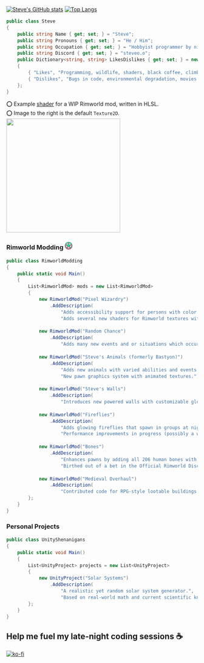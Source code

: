 [![Steve's GitHub stats](https://github-readme-stats.vercel.app/api?username=Scurvyez&theme=synthwave)](https://github.com/anuraghazra/github-readme-stats)     [![Top Langs](https://github-readme-stats.vercel.app/api/top-langs/?username=Scurvyez&theme=synthwave&layout=compact)](https://github.com/anuraghazra/github-readme-stats)<br>

```cs
public class Steve 
{
    public string Name { get; set; } = "Steve";
    public string Pronouns { get; set; } = "He / Him";
    public string Occupation { get; set; } = "Hobbyist programmer by night, wildlife ecologist by day";
    public string Discord { get; set; } = "steveo.o";
    public Dictionary<string, string> LikesDislikes { get; set; } = new Dictionary<string, string>
    {
        { "Likes", "Programming, wildlife, shaders, black coffee, climbing, synthwave, nice people" },
        { "Dislikes", "Bugs in code, environmental degradation, movies with bad endings" }
    };
}
```

⭕ Example [shader](https://github.com/Scurvyez/Ghosts/blob/main/Materials/Shaders/GhostEffect.shader) for a WIP Rimworld mod, written in HLSL.<br>
⭕ Image to the right is the default `Texture2D`.<br>
<img src="https://github.com/Scurvyez/Scurvyez/blob/main/Animation65.gif" width="300" height="300">

### Rimworld Modding <img src="https://github.com/Scurvyez/Scurvyez/blob/main/rimworld-logo-transparent-Git.png" width="20" height="20">

```cs
public class RimworldModding
{
    public static void Main()
    {
        List<RimworldMod> mods = new List<RimworldMod>
        {
            new RimworldMod("Pixel Wizardry")
                .AddDescription(
                    "Adds accessibility support for persons with color blindness.",
                    "Adds several new shaders for Rimworld textures with blending effects."),

            new RimworldMod("Random Chance")
                .AddDescription(
                    "Adds many new events and or situations which occur randomly based on certain factors"),

            new RimworldMod("Steve's Animals (formerly Bastyon)")
                .AddDescription(
                    "Adds new animals with varied abilities and events.",
                    "New pawn graphics system with animated textures."),

            new RimworldMod("Steve's Walls")
                .AddDescription(
                    "Introduces new powered walls with customizable glowing colors.")

            new RimworldMod("Fireflies")
                .AddDescription(
                    "Adds glowing fireflies that spawn in groups at night.",
                    "Performance improvements in progress (possibly a whole rewrite)."),

            new RimworldMod("Bones")
                .AddDescription(
                    "Enhances pawns by adding all 206 human bones with fracture hediffs.",
                    "Birthed out of a bet in the Official Rimworld Discord server. :)"),

            new RimworldMod("Medieval Overhaul")
                .AddDescription(
                    "Contributed code for RPG-style lootable buildings on various items.")
        };
    }
}
```

### Personal Projects

```cs
public class UnityShenanigans
{
    public static void Main()
    {
        List<UnityProject> projects = new List<UnityProject>
        {
            new UnityProject("Solar Systems")
                .AddDescription(
                    "A realistic yet random solar system generator.",
                    "Based on real-world math and current scientific knowledge of the universe."),
        };
    }
}
```

## Help me fuel my late-night coding sessions ☕
[![ko-fi](https://ko-fi.com/img/githubbutton_sm.svg)](https://ko-fi.com/B0B84LOQ1)
